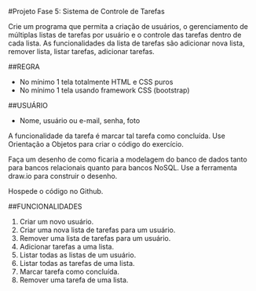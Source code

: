 #Projeto Fase 5: Sistema de Controle de Tarefas  

Crie um programa que permita a criação de usuários, o gerenciamento de múltiplas listas de tarefas por usuário e o controle das tarefas dentro de cada lista. As funcionalidades da lista de tarefas são adicionar nova lista, remover lista, listar tarefas, adicionar tarefas.

##REGRA
- No mínimo 1 tela totalmente HTML e CSS puros
- No mínimo 1 tela usando framework CSS (bootstrap)  

##USUÁRIO
- Nome, usuário ou e-mail, senha, foto

A funcionalidade da tarefa é marcar tal tarefa como concluída. Use Orientação a Objetos para criar o código do exercício.  

Faça um desenho de como ficaria a modelagem do banco de dados tanto para bancos relacionais quanto para bancos NoSQL. Use a ferramenta draw.io para construir o desenho.  

Hospede o código no Github.  


##FUNCIONALIDADES

1. Criar um novo usuário.
2. Criar uma nova lista de tarefas para um usuário.
3. Remover uma lista de tarefas para um usuário.
4. Adicionar tarefas a uma lista.
5. Listar todas as listas de um usuário.
6. Listar todas as tarefas de uma lista.
7. Marcar tarefa como concluída.
8. Remover uma tarefa de uma lista.
